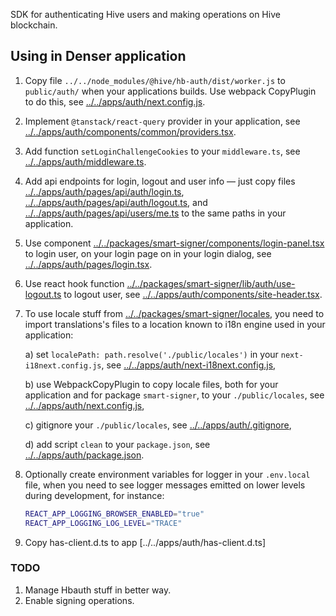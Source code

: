 SDK for authenticating Hive users and making operations on Hive
blockchain.

## Using in Denser application

1. Copy file `../../node_modules/@hive/hb-auth/dist/worker.js` to
   `public/auth/` when your applications builds. Use webpack CopyPlugin
   to do this, see
   [../../apps/auth/next.config.js](../../apps/auth/next.config.js).
2. Implement `@tanstack/react-query` provider in your application, see
   [../../apps/auth/components/common/providers.tsx](../../apps/auth/components/common/providers.tsx).
3. Add function `setLoginChallengeCookies` to your `middleware.ts`, see
   [../../apps/auth/middleware.ts](../../apps/auth/middleware.ts).
4. Add api endpoints for login, logout and user info — just copy files
   [../../apps/auth/pages/api/auth/login.ts](../../apps/auth/pages/api/auth/login.ts),
   [../../apps/auth/pages/api/auth/logout.ts](../../apps/auth/pages/api/auth/logout.ts),
   and
   [../../apps/auth/pages/api/users/me.ts](../../apps/auth/pages/api/users/me.ts)
   to the same paths in your application.
5. Use component
   [../../packages/smart-signer/components/login-panel.tsx](../../packages/smart-signer/components/login-panel.tsx)
   to login user, on your login page on in your login dialog, see
   [../../apps/auth/pages/login.tsx](../../apps/auth/pages/login.tsx).
6. Use react hook function
   [../../packages/smart-signer/lib/auth/use-logout.ts](../../packages/smart-signer/lib/auth/use-logout.ts)
   to logout user, see
   [../../apps/auth/components/site-header.tsx](../../apps/auth/components/site-header.tsx).
7. To use locale stuff from
   [../../packages/smart-signer/locales](../../packages/smart-signer/locales),
   you need to import translations's files to a location known to i18n
   engine used in your application:

    a) set `localePath: path.resolve('./public/locales')` in your
    `next-i18next.config.js`, see
    [../../apps/auth/next-i18next.config.js](../../apps/auth/next-i18next.config.js]),

    b) use WebpackCopyPlugin to copy locale files, both for your
    application and for package `smart-signer`, to your `./public/locales`,
    see
    [../../apps/auth/next.config.js](../../apps/auth/next.config.js),

    c) gitignore your `./public/locales`, see
    [../../apps/auth/.gitignore](../../apps/auth/.gitignore),

    d) add script `clean` to your `package.json`, see
    [../../apps/auth/package.json](../../apps/auth/package.json).
8. Optionally create environment variables for logger in your
   `.env.local` file, when you need to see logger messages emitted on
   lower levels during development, for instance:
   ```bash
   REACT_APP_LOGGING_BROWSER_ENABLED="true"
   REACT_APP_LOGGING_LOG_LEVEL="TRACE"
   ```
9. Copy has-client.d.ts to app [../../apps/auth/has-client.d.ts]



### TODO

1. Manage Hbauth stuff in better way.
2. Enable signing operations.
